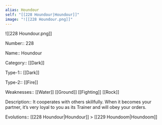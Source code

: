 ```yaml
---
alias: Houndour
self: "[[228 Houndour|Houndour]]"
image: "![[228 Houndour.png]]"
---
```


![[228 Houndour.png]]


Number:: 228

Name:: Houndour

Category:: [[Dark]]

Type-1:: [[Dark]]

Type-2:: [[Fire]]

Weaknesses:: [[Water]] [[Ground]] [[Fighting]] [[Rock]]

Description:: It cooperates with others skillfully. When it becomes your partner, it’s very loyal to you as its Trainer and will obey your orders.

Evolutions:: [[228 Houndour|Houndour]] > [[229 Houndoom|Houndoom]]
